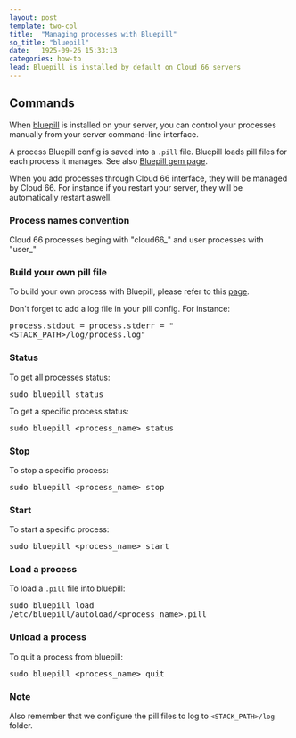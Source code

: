 ```yaml
---
layout: post
template: two-col
title:  "Managing processes with Bluepill"
so_title: "bluepill"
date:   1925-09-26 15:33:13
categories: how-to
lead: Bluepill is installed by default on Cloud 66 servers
---
```


## Commands

When [bluepill](https://github.com/arya/bluepill) is installed on your server, you can control your processes manually from your server command-line interface.

A process Bluepill config is saved into a <code>.pill</code> file. Bluepill loads pill files for each process it manages. See also [Bluepill gem page](http://rubygems.org/gems/bluepill).

When you add processes through Cloud 66 interface, they will be managed by Cloud 66. For instance if you restart your server, they will be automatically restart aswell.

<div class="notice">
    <h3>Process names convention</h3>
	<p>
		Cloud 66 processes beging with "cloud66&#95;" and user processes with "user&#95;"
	</p>
</div>

### Build your own pill file

To build your own process with Bluepill, please refer to this [page](https://github.com/arya/bluepill#usage).

Don't forget to add a log file in your pill config. For instance:
<p>
	<kbd>
process.stdout = process.stderr = "&lt;STACK&#95;PATH&gt;/log/process.log"
	</kbd>
</p>

### Status

To get all processes status:

<p>
<kbd>sudo bluepill status</kbd>
</p>

To get a specific process status:

<p>
<kbd>sudo bluepill &lt;process&#95;name&gt; status</kbd>
</p>


### Stop

To stop a specific process:

<p>
<kbd>
sudo bluepill &lt;process&#95;name&gt; stop</kbd>
</p>

### Start

To start a specific process:

<p>
<kbd>sudo bluepill &lt;process&#95;name&gt; start</kbd>
</p>

### Load a process

To load a <code>.pill</code> file into bluepill:

<p>
<kbd>sudo bluepill load /etc/bluepill/autoload/&lt;process&#95;name&gt;.pill</kbd>
</p>

### Unload a process

To quit a process from bluepill:

<p>
<kbd>sudo bluepill &lt;process&#95;name&gt; quit</kbd>
</p>

<div class="notice">
	<h3>Note</h3>
	<p>
		Also remember that we configure the pill files to log to <code>&lt;STACK&#95;PATH&gt;/log</code> folder.
	</p>
</div>